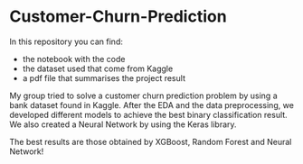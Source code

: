 # Customer-Churn-Prediction
In this repository you can find:
- the notebook with the code
- the dataset used that come from Kaggle
- a pdf file that summarises the project result

My group tried to solve a customer churn prediction problem by using a bank dataset found in Kaggle.
After the EDA and the data preprocessing, we developed different models to achieve the best binary classification result.
We also created a Neural Network by using the Keras library.

The best results are those obtained by XGBoost, Random Forest and Neural Network!

